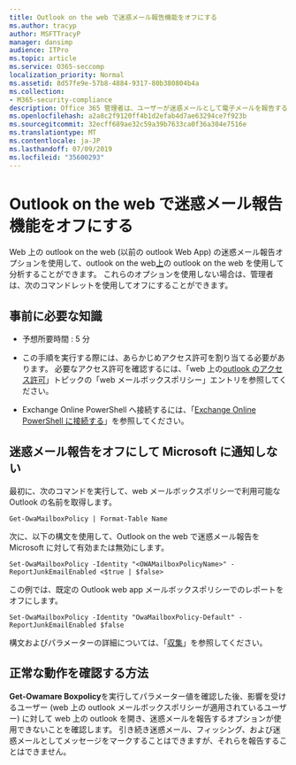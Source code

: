 ```yaml
---
title: Outlook on the web で迷惑メール報告機能をオフにする
ms.author: tracyp
author: MSFTTracyP
manager: dansimp
audience: ITPro
ms.topic: article
ms.service: O365-seccomp
localization_priority: Normal
ms.assetid: 8d57fe9e-57b8-4884-9317-80b380804b4a
ms.collection:
- M365-security-compliance
description: Office 365 管理者は、ユーザーが迷惑メールとして電子メールを報告する機能をオフにできます。
ms.openlocfilehash: a2a8c2f9120ff4b1d2efab4d7ae63294ce7f923b
ms.sourcegitcommit: 32ecff689ae32c59a39b7633ca0f36a304e7516e
ms.translationtype: MT
ms.contentlocale: ja-JP
ms.lasthandoff: 07/09/2019
ms.locfileid: "35600293"
---
```

# <a name="turn-off-junk-email-reporting-in-outlook-on-the-web"></a>Outlook on the web で迷惑メール報告機能をオフにする

Web 上の outlook on the web (以前の outlook Web App) の迷惑メール報告オプションを使用して、outlook on the web[上](report-junk-email-and-phishing-scams-in-outlook-on-the-web-eop.md)の outlook on the web を使用して分析することができます。 これらのオプションを使用しない場合は、管理者は、次の[](http://technet.microsoft.com/library/530166f7-ab42-4609-ba73-9b5a39b567be.aspx)コマンドレットを使用してオフにすることができます。 
  
## <a name="what-do-you-need-to-know-before-you-begin"></a>事前に必要な知識
<a name="sectionSection0"> </a>

- 予想所要時間 : 5 分
    
- この手順を実行する際には、あらかじめアクセス許可を割り当てる必要があります。 必要なアクセス許可を確認するには、「web 上の[outlook のアクセス許可](http://technet.microsoft.com/library/57eca42a-5a7f-4c65-89f0-7a84f2dbea19.aspx#OutlookWebApp)」トピックの「web メールボックスポリシー」エントリを参照してください。 

- Exchange Online PowerShell へ接続するには、「[Exchange Online PowerShell に接続する](https://docs.microsoft.com/powershell/exchange/exchange-online/connect-to-exchange-online-powershell/connect-to-exchange-online-powershell)」を参照してください。

## <a name="turn-off-junk-phishing-and-not-junk-reporting-to-microsoft"></a>迷惑メール報告をオフにして Microsoft に通知しない
<a name="sectionSection1"> </a>

最初に、次のコマンドを実行して、web メールボックスポリシーで利用可能な Outlook の名前を取得します。
  
```
Get-OwaMailboxPolicy | Format-Table Name
```

次に、以下の構文を使用して、Outlook on the web で迷惑メール報告を Microsoft に対して有効または無効にします。
  
```
Set-OwaMailboxPolicy -Identity "<OWAMailboxPolicyName>" -ReportJunkEmailEnabled <$true | $false>
```

この例では、既定の Outlook web app メールボックスポリシーでのレポートをオフにします。
  
```
Set-OwaMailboxPolicy -Identity "OwaMailboxPolicy-Default" -ReportJunkEmailEnabled $false
```

構文およびパラメーターの詳細については、「[収集](http://technet.microsoft.com/library/bdd580d3-8812-4b4a-93e8-c6401b0d2f0f.aspx)」を参照し[](http://technet.microsoft.com/library/530166f7-ab42-4609-ba73-9b5a39b567be.aspx)てください。

## <a name="how-do-you-know-this-worked"></a>正常な動作を確認する方法
<a name="sectionSection2"> </a>

**Get-Owamare Boxpolicy**を実行してパラメーター値を確認した後、影響を受けるユーザー (web 上の outlook メールボックスポリシーが適用されているユーザー) に対して web 上の outlook を開き、迷惑メールを報告するオプションが使用できないことを確認します。 引き続き迷惑メール、フィッシング、および迷惑メールとしてメッセージをマークすることはできますが、それらを報告することはできません。 
